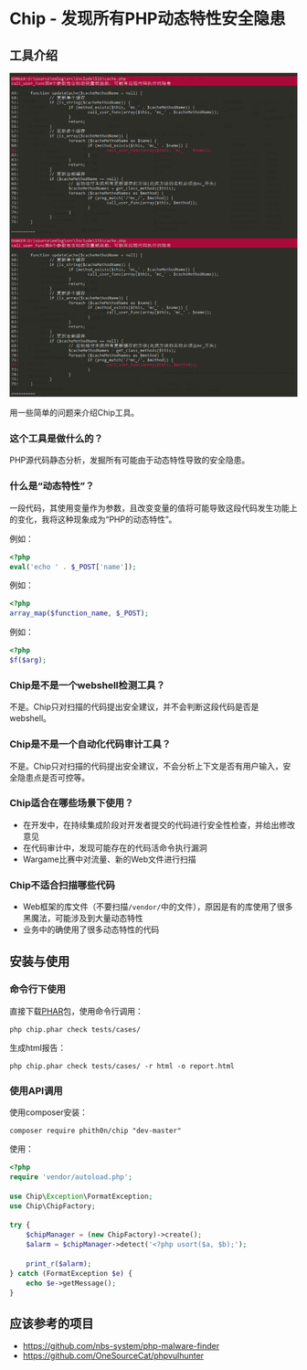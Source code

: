 # Chip - 发现所有PHP动态特性安全隐患

## 工具介绍

![](screenshot/1.png)

用一些简单的问题来介绍Chip工具。

### 这个工具是做什么的？

PHP源代码静态分析，发掘所有可能由于动态特性导致的安全隐患。

### 什么是“动态特性”？

一段代码，其使用变量作为参数，且改变变量的值将可能导致这段代码发生功能上的变化，我将这种现象成为“PHP的动态特性”。

例如：

```php
<?php
eval('echo ' . $_POST['name']);
```

例如：

```php
<?php
array_map($function_name, $_POST);
```

例如：

```php
<?php
$f($arg);
```

### Chip是不是一个webshell检测工具？

不是。Chip只对扫描的代码提出安全建议，并不会判断这段代码是否是webshell。

### Chip是不是一个自动化代码审计工具？

不是。Chip只对扫描的代码提出安全建议，不会分析上下文是否有用户输入，安全隐患点是否可控等。

### Chip适合在哪些场景下使用？

- 在开发中，在持续集成阶段对开发者提交的代码进行安全性检查，并给出修改意见
- 在代码审计中，发现可能存在的代码活命令执行漏洞
- Wargame比赛中对流量、新的Web文件进行扫描

### Chip不适合扫描哪些代码

- Web框架的库文件（不要扫描`/vendor/`中的文件），原因是有的库使用了很多黑魔法，可能涉及到大量动态特性
- 业务中的确使用了很多动态特性的代码

## 安装与使用

### 命令行下使用

直接下载[PHAR](https://github.com/phith0n/chip/releases)包，使用命令行调用：

```
php chip.phar check tests/cases/
```

生成html报告：

```
php chip.phar check tests/cases/ -r html -o report.html
```

### 使用API调用

使用composer安装：

```
composer require phith0n/chip "dev-master"
```

使用：

```php
<?php
require 'vendor/autoload.php';

use Chip\Exception\FormatException;
use Chip\ChipFactory;

try {
    $chipManager = (new ChipFactory)->create();
    $alarm = $chipManager->detect('<?php usort($a, $b);');

    print_r($alarm);
} catch (FormatException $e) {
    echo $e->getMessage();
}
```

## 应该参考的项目

- https://github.com/nbs-system/php-malware-finder
- https://github.com/OneSourceCat/phpvulhunter
